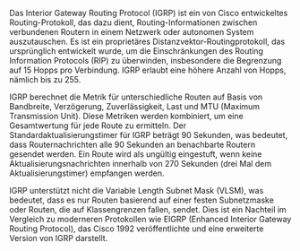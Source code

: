 
Das Interior Gateway Routing Protocol (IGRP) ist ein von Cisco entwickeltes Routing-Protokoll, das dazu dient, Routing-Informationen zwischen verbundenen Routern in einem Netzwerk oder autonomen System auszutauschen. Es ist ein proprietäres Distanzvektor-Routingprotokoll, das ursprünglich entwickelt wurde, um die Einschränkungen des Routing Information Protocols (RIP) zu überwinden, insbesondere die Begrenzung auf 15 Hopps pro Verbindung. IGRP erlaubt eine höhere Anzahl von Hopps, nämlich bis zu 255.

IGRP berechnet die Metrik für unterschiedliche Routen auf Basis von Bandbreite, Verzögerung, Zuverlässigkeit, Last und MTU (Maximum Transmission Unit). Diese Metriken werden kombiniert, um eine Gesamtwertung für jede Route zu ermitteln. Der Standardaktualisierungstimer für IGRP beträgt 90 Sekunden, was bedeutet, dass Routernachrichten alle 90 Sekunden an benachbarte Routern gesendet werden. Ein Route wird als ungültig eingestuft, wenn keine Aktualisierungsnachrichten innerhalb von 270 Sekunden (drei Mal dem Aktualisierungstimer) empfangen werden.

IGRP unterstützt nicht die Variable Length Subnet Mask (VLSM), was bedeutet, dass es nur Routen basierend auf einer festen Subnetzmaske oder Routen, die auf Klassengrenzen fallen, sendet. Dies ist ein Nachteil im Vergleich zu moderneren Protokollen wie EIGRP (Enhanced Interior Gateway Routing Protocol), das Cisco 1992 veröffentlichte und eine erweiterte Version von IGRP darstellt.